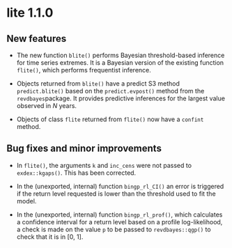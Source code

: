 # lite 1.1.0

## New features

* The new function `blite()` performs Bayesian threshold-based inference for time series extremes.  It is a Bayesian version of the existing function `flite()`, which performs frequentist inference.  

* Objects returned from `blite()` have a predict S3 method `predict.blite()` based on the `predict.evpost()` method from the `revdbayes`package.  It provides predictive inferences for the largest value observed in *N* years.

* Objects of class `flite` returned from `flite()` now have a `confint` method.

## Bug fixes and minor improvements

* In `flite()`, the arguments `k` and `inc_cens` were not passed to `exdex::kgaps()`.  This has been corrected.

* In the (unexported, internal) function `bingp_rl_CI()` an error is triggered if the return level requested is lower than the threshold used to fit the model.

* In the (unexported, internal) function `bingp_rl_prof()`, which calculates a confidence interval for a return level based on a profile log-likelihood, a check is made on the value `p` to be passed to `revdbayes::qgp()` to check that it is in [0, 1].
